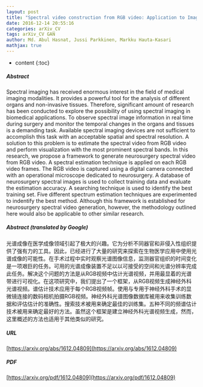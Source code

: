 ```yaml
---
layout: post
title: "Spectral video construction from RGB video: Application to Image Guided Neurosurgery"
date: 2016-12-14 20:55:16
categories: arXiv_CV
tags: arXiv_CV GAN
author: Md. Abul Hasnat, Jussi Parkkinen, Markku Hauta-Kasari
mathjax: true
---
```


* content
{:toc}

##### Abstract
Spectral imaging has received enormous interest in the field of medical imaging modalities. It provides a powerful tool for the analysis of different organs and non-invasive tissues. Therefore, significant amount of research has been conducted to explore the possibility of using spectral imaging in biomedical applications. To observe spectral image information in real time during surgery and monitor the temporal changes in the organs and tissues is a demanding task. Available spectral imaging devices are not sufficient to accomplish this task with an acceptable spatial and spectral resolution. A solution to this problem is to estimate the spectral video from RGB video and perform visualization with the most prominent spectral bands. In this research, we propose a framework to generate neurosurgery spectral video from RGB video. A spectral estimation technique is applied on each RGB video frames. The RGB video is captured using a digital camera connected with an operational microscope dedicated to neurosurgery. A database of neurosurgery spectral images is used to collect training data and evaluate the estimation accuracy. A searching technique is used to identify the best training set. Five different spectrum estimation techniques are experimented to indentify the best method. Although this framework is established for neurosurgery spectral video generation, however, the methodology outlined here would also be applicable to other similar research.

##### Abstract (translated by Google)
光谱成像在医学成像领域引起了极大的兴趣。它为分析不同器官和非侵入性组织提供了强有力的工具。因此，已经进行了大量的研究来探索在生物医学应用中使用光谱成像的可能性。在手术过程中实时观察光谱图像信息，监测器官组织的时间变化是一项艰巨的任务。可用的光谱成像装置不足以以可接受的空间和光谱分辨率完成此任务。解决这个问题的方法是从RGB视频中估计光谱视频，并用最显着的光谱带进行可视化。在这项研究中，我们提出了一个框架，从RGB视频生成神经外科光谱视频。谱估计技术应用于每个RGB视频帧。使用与专用于神经外科手术的显微镜连接的数码相机拍摄RGB视频。神经外科光谱图像数据库被用来收集训练数据和评估估计的准确性。搜索技术被用来确定最佳的训练集。五种不同的频谱估计技术被用来确定最好的方法。虽然这个框架是建立神经外科光谱视频生成，然而，这里概述的方法也适用于其他类似的研究。

##### URL
[https://arxiv.org/abs/1612.04809](https://arxiv.org/abs/1612.04809)

##### PDF
[https://arxiv.org/pdf/1612.04809](https://arxiv.org/pdf/1612.04809)

